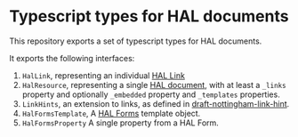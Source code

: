 Typescript types for HAL documents
==================================

This repository exports a set of typescript types for
HAL documents.

It exports the following interfaces:

1. `HalLink`, representing an individual [HAL Link][1]
2. `HalResource`, representing a single [HAL document][2], with at least a
   `_links` property and optionally `_embedded` property and `_templates` properties.
3. `LinkHints`, an extension to links, as defined in [draft-nottingham-link-hint][3].
4. `HalFormsTemplate`, A [HAL Forms][4] template object.
5. `HalFormsProperty` A single property from a HAL Form.

[1]: https://tools.ietf.org/html/draft-kelly-json-hal-00#section-5
[2]: https://tools.ietf.org/html/draft-kelly-json-hal-00#section-4
[3]: https://tools.ietf.org/html/draft-nottingham-link-hint
[4]: http://rwcbook.github.io/hal-forms/
